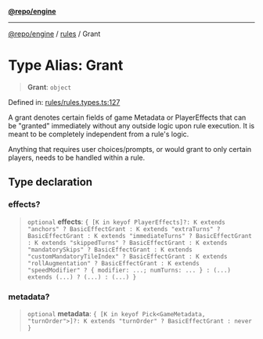[**@repo/engine**](../../README.md)

***

[@repo/engine](../../modules.md) / [rules](../README.md) / Grant

# Type Alias: Grant

> **Grant**: `object`

Defined in: [rules/rules.types.ts:127](https://github.com/alexqguo/drinking-board-game-v3/blob/423d7f07a24c1ecc390d54885c4978f1235ed349/packages/engine/src/rules/rules.types.ts#L127)

A grant denotes certain fields of game Metadata or PlayerEffects that can be "granted" immediately without
any outside logic upon rule execution. It is meant to be completely independent from a rule's logic.

Anything that requires user choices/prompts, or would grant to only certain players, needs to be handled
within a rule.

## Type declaration

### effects?

> `optional` **effects**: `{ [K in keyof PlayerEffects]?: K extends "anchors" ? BasicEffectGrant : K extends "extraTurns" ? BasicEffectGrant : K extends "immediateTurns" ? BasicEffectGrant : K extends "skippedTurns" ? BasicEffectGrant : K extends "mandatorySkips" ? BasicEffectGrant : K extends "customMandatoryTileIndex" ? BasicEffectGrant : K extends "rollAugmentation" ? BasicEffectGrant : K extends "speedModifier" ? { modifier: ...; numTurns: ... } : (...) extends (...) ? (...) : (...) }`

### metadata?

> `optional` **metadata**: `{ [K in keyof Pick<GameMetadata, "turnOrder">]?: K extends "turnOrder" ? BasicEffectGrant : never }`
